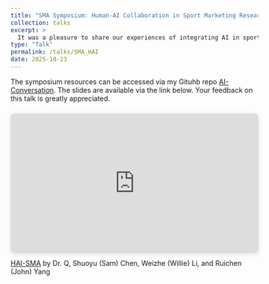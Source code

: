```yaml
---
title: "SMA Symposium: Human-AI Collaboration in Sport Marketing Research"
collection: talks
excerpt: >
  It was a pleasure to share our experiences of integrating AI in sport marketing research at SMA 2025 in Phoenix-Glendale. Our talk, "[Human-AI Collaboration in Sport Marketing Research: Harnessing Practical AI Tools and Applications](https://www.canva.com/design/DAGx9MB9sYg/-AvljRSDZXO1_yP4ZcYJwQ/view?utm_content=DAGx9MB9sYg&utm_campaign=designshare&utm_medium=link2&utm_source=uniquelinks&utlId=h4d0609387a)," is dedicated to advancing AI literacy and applications in sport marketing research. We emphasized important considerations for successful human-AI collaboration, including the need for awareness and articulation of research needs, context engineering, systems thinking, output evaluation.
type: "Talk"
permalink: /talks/SMA_HAI
date: 2025-10-23
---
```


The symposium resources can be accessed via my Gituhb repo [AI-Conversation](https://github.com/TyrealQ/AI-Conversation). The slides are available via the link below. Your feedback on this talk is greatly appreciated.

<div style="position: relative; width: 100%; height: 0; padding-top: 56.2500%;
 padding-bottom: 0; box-shadow: 0 2px 8px 0 rgba(63,69,81,0.16); margin-top: 1.6em; margin-bottom: 0.9em; overflow: hidden;
 border-radius: 8px; will-change: transform;">
  <iframe loading="lazy" style="position: absolute; width: 100%; height: 100%; top: 0; left: 0; border: none; padding: 0;margin: 0;"
    src="https://www.canva.com/design/DAGx9MB9sYg/iHBzqa9FH9a_J8cmHh0J-A/view?embed" allowfullscreen="allowfullscreen" allow="fullscreen">
  </iframe>
</div>
<a href="https:&#x2F;&#x2F;www.canva.com&#x2F;design&#x2F;DAGx9MB9sYg&#x2F;iHBzqa9FH9a_J8cmHh0J-A&#x2F;view?utm_content=DAGx9MB9sYg&amp;utm_campaign=designshare&amp;utm_medium=embeds&amp;utm_source=link" target="_blank" rel="noopener">HAI-SMA</a> by Dr. Q, Shuoyu (Sam) Chen, Weizhe (Willie) Li, and Ruichen (John) Yang
